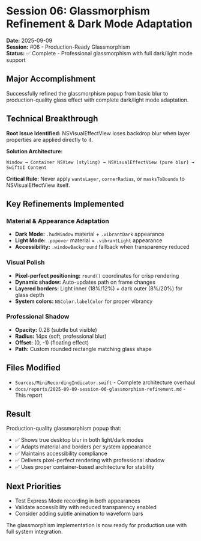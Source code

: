 # Session 06: Glassmorphism Refinement & Dark Mode Adaptation

**Date:** 2025-09-09  
**Session:** #06 - Production-Ready Glassmorphism  
**Status:** ✅ Complete - Professional glassmorphism with full dark/light mode support

## Major Accomplishment

Successfully refined the glassmorphism popup from basic blur to production-quality glass effect with complete dark/light mode adaptation.

## Technical Breakthrough

**Root Issue Identified:** NSVisualEffectView loses backdrop blur when layer properties are applied directly to it.

**Solution Architecture:**
```
Window → Container NSView (styling) → NSVisualEffectView (pure blur) → SwiftUI Content
```

**Critical Rule:** Never apply `wantsLayer`, `cornerRadius`, or `masksToBounds` to NSVisualEffectView itself.

## Key Refinements Implemented

### Material & Appearance Adaptation
- **Dark Mode:** `.hudWindow` material + `.vibrantDark` appearance
- **Light Mode:** `.popover` material + `.vibrantLight` appearance  
- **Accessibility:** `.windowBackground` fallback when transparency reduced

### Visual Polish
- **Pixel-perfect positioning:** `round()` coordinates for crisp rendering
- **Dynamic shadow:** Auto-updates path on frame changes
- **Layered borders:** Light inner (18%/12%) + dark outer (8%/20%) for glass depth
- **System colors:** `NSColor.labelColor` for proper vibrancy

### Professional Shadow
- **Opacity:** 0.28 (subtle but visible)
- **Radius:** 14px (soft, professional blur)
- **Offset:** (0, -1) (floating effect)
- **Path:** Custom rounded rectangle matching glass shape

## Files Modified

- `Sources/MiniRecordingIndicator.swift` - Complete architecture overhaul
- `docs/reports/2025-09-09-session-06-glassmorphism-refinement.md` - This report

## Result

Production-quality glassmorphism popup that:
- ✅ Shows true desktop blur in both light/dark modes
- ✅ Adapts material and borders per system appearance
- ✅ Maintains accessibility compliance
- ✅ Delivers pixel-perfect rendering with professional shadow
- ✅ Uses proper container-based architecture for stability

## Next Priorities

- Test Express Mode recording in both appearances
- Validate accessibility with reduced transparency enabled
- Consider adding subtle animation to waveform bars

The glassmorphism implementation is now ready for production use with full system integration.